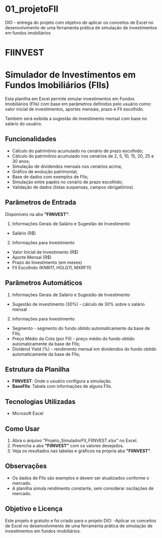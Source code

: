 # 01_projetoFII
DIO - entrega do projeto com objetivo de aplicar os conceitos de Excel no desenvolvimento de uma ferramenta prática de simulação de investimentos em fundos imobiliários

# FIINVEST
# Simulador de Investimentos em Fundos Imobiliários (FIIs)

Esta planilha em Excel permite simular investimentos em Fundos Imobiliários (FIIs) com base em parâmetros definidos pelo usuário como: valor inicial de investimentos, aportes mensais, prazo e FII escolhido.

Também será exibida a sugestão de investimento mensal com base no salário do usuário.

## Funcionalidades

- Cálculo do patrimônio acumulado no cenário de prazo escolhido;
- Cálculo do patrimônio acumulado nos cenários de 2, 5, 10, 15, 20, 25 e 30 anos;
- Simulação de dividendos mensais nos cenários acima;
- Gráfico de evolução patrimonial;
- Base de dados com exemplos de FIIs;
- Simulação entre papéis no cenário de prazo escolhido;
- Validação de dados (listas suspensas, campos obrigatórios).

## Parâmetros de Entrada

Disponíveis na aba **"FIINVEST"**:
1) Informações Gerais de Salário e Sugestão de Investimento			
- Salário  (R$)

2) Informações para Investimento			
- Valor Inicial de Investimento (R$)
- Aporte Mensal (R$)
- Prazo do Investimento (em meses)
- FII Escolhido (KNRI11, HGLG11, MXRF11)

## Parâmetros Automáticos
1) Informações Gerais de Salário e Sugestão de Investimento			
- Sugestão de investimento (30%) - cálculo de 30% sobre o salário mensal

2) Informações para Investimento
- Segmento - segmento do fundo obtido automaticamente da base de FIIs;
- Preço Médio da Cota (por FII) - preço médio do fundo obtido automaticamente da base de FIIs;
- Dividend Yield (%) - rendimento mensal em dividendos do fundo obtido automaticamente da base de FIIs;


## Estrutura da Planilha

- **FIINVEST**: Onde o usuário configura a simulação.
- **BaseFIIs**: Tabela com informações de alguns FIIs.

## Tecnologias Utilizadas
- Microsoft Excel

## Como Usar
1. Abra o arquivo "Projeto_SimuladorFII_FIINVEST.xlsx" no Excel.
2. Preencha a aba **"FIINVEST"** com os valores desejados.
3. Veja os resultados nas tabelas e gráficos na própria aba **"FIINVEST"**.

## Observações
- Os dados de FIIs são exemplos e devem ser atualizados conforme o mercado.
- A planilha simula rendimento constante, sem considerar oscilações de mercado.

## Objetivo e Licença
Este projeto é gratuito e foi criado para o projeto DIO:
-Aplicar os conceitos de Excel no desenvolvimento de uma ferramenta prática de simulação de investimentos em fundos imobiliários.


